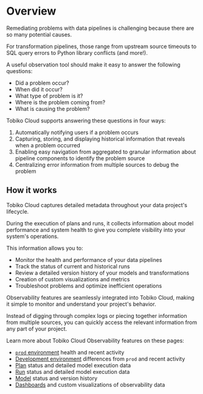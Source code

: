 # Overview

Remediating problems with data pipelines is challenging because there are so many potential causes.

For transformation pipelines, those range from upstream source timeouts to SQL query errors to Python library conflicts (and more!).

A useful observation tool should make it easy to answer the following questions:

- Did a problem occur?
- When did it occur?
- What type of problem is it?
- Where is the problem coming from?
- What is causing the problem?

Tobiko Cloud supports answering these questions in four ways:

1. Automatically notifying users if a problem occurs
2. Capturing, storing, and displaying historical information that reveals when a problem occurred
3. Enabling easy navigation from aggregated to granular information about pipeline components to identify the problem source
4. Centralizing error information from multiple sources to debug the problem

## How it works

Tobiko Cloud captures detailed metadata throughout your data project's lifecycle.

During the execution of plans and runs, it collects information about model performance and system health to give you complete visibility into your system's operations.

This information allows you to:

- Monitor the health and performance of your data pipelines
- Track the status of current and historical runs
- Review a detailed version history of your models and transformations
- Creation of custom visualizations and metrics
- Troubleshoot problems and optimize inefficient operations

Observability features are seamlessly integrated into Tobiko Cloud, making it simple to monitor and understand your project's behavior.

Instead of digging through complex logs or piecing together information from multiple sources, you can quickly access the relevant information from any part of your project.

Learn more about Tobiko Cloud Observability features on these pages:

- [`prod` environment](prod_environment.md) health and recent activity
- [Development environment](development_environment.md) differences from `prod` and recent activity
- [Plan](plan.md) status and detailed model execution data
- [Run](run.md) status and detailed model execution data
- [Model](model.md) status and version history
- [Dashboards](measures_dashboards.md) and custom visualizations of observability data